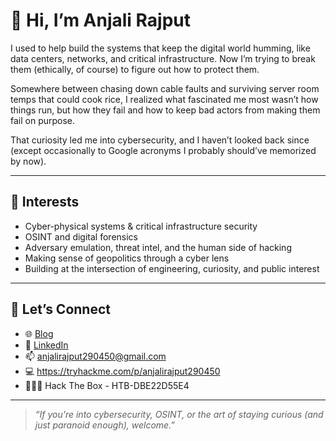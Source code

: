 # 👋 Hi, I’m Anjali Rajput

I used to help build the systems that keep the digital world humming, like data centers, networks, and critical infrastructure. Now I’m trying to break them (ethically, of course) to figure out how to protect them.

Somewhere between chasing down cable faults and surviving server room temps that could cook rice, I realized what fascinated me most wasn’t how things run, but how they fail and how to keep bad actors from making them fail on purpose.

That curiosity led me into cybersecurity, and I haven’t looked back since (except occasionally to Google acronyms I probably should’ve memorized by now).

---

## 🧠 Interests

- Cyber-physical systems & critical infrastructure security  
- OSINT and digital forensics  
- Adversary emulation, threat intel, and the human side of hacking  
- Making sense of geopolitics through a cyber lens  
- Building at the intersection of engineering, curiosity, and public interest

---

## 💬 Let’s Connect

- 🌐 [Blog](https://logwithanjali.blogspot.com)  
- 🔗 [LinkedIn]([https://www.linkedin.com/in/anjali-rajput-4a50b535a])  
- 📫 anjalirajput290450@gmail.com
- 💻 https://tryhackme.com/p/anjalirajput290450
- 👩🏻‍💻 Hack The Box - HTB-DBE22D55E4

---

> *“If you're into cybersecurity, OSINT, or the art of staying curious (and just paranoid enough), welcome.”*
